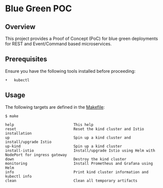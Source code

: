 # Blue Green POC

## Overview

This project provides a Proof of Concept (PoC) for blue green deployments for REST and Event/Command based microservices.

## Prerequisites

Ensure you have the following tools installed before proceeding:

	•	kubectl

## Usage

The following targets are defined in the [Makefile](./Makefile):

```console
$ make

help                           This help
reset                          Reset the kind cluster and Istio installation
up                             Spin up a kind cluster and install/upgrade Istio
up-kind                        Spin up a kind cluster
install-istio                  Install/upgrade Istio using Helm with NodePort for ingress gateway
down                           Destroy the kind cluster
monitoring                     Install Prometheus and Grafana using Helm
info                           Print kind cluster information and kubectl info
clean                          Clean all temporary artifacts
```
